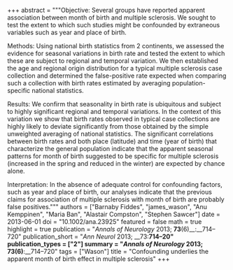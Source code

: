 +++
abstract = """Objective: Several groups have reported apparent association between month of birth and multiple sclerosis. We sought to test the extent to which such studies might be confounded by extraneous variables such as year and place of birth.

Methods: Using national birth statistics from 2 continents, we assessed the evidence for seasonal variations in birth rate and tested the extent to which these are subject to regional and temporal variation. We then established the age and regional origin distribution for a typical multiple sclerosis case collection and determined the false-positive rate expected when comparing such a collection with birth rates estimated by averaging population-specific national statistics.

Results: We confirm that seasonality in birth rate is ubiquitous and subject to highly significant regional and temporal variations. In the context of this variation we show that birth rates observed in typical case collections are highly likely to deviate significantly from those obtained by the simple unweighted averaging of national statistics. The significant correlations between birth rates and both place (latitude) and time (year of birth) that characterize the general population indicate that the apparent seasonal patterns for month of birth suggested to be specific for multiple sclerosis (increased in the spring and reduced in the winter) are expected by chance alone.

Interpretation: In the absence of adequate control for confounding factors, such as year and place of birth, our analyses indicate that the previous claims for association of multiple sclerosis with month of birth are probably false positives."""
authors = ["Barnaby Fiddes", "james_wason", "Anu Kemppinen", "Maria Ban", "Alastair Compston", "Stephen Sawcer"]
date = 2013-06-01
doi = "10.1002/ana.23925"
featured = false
math = true
highlight = true
publication = "*Annals of Neurology* 2013; __73__(6)__:__714–720"
publication_short = "*Ann Neurol* 2013; __73:__714–20"
publication_types = ["2"]
summary = "*Annals of Neurology* 2013; __73__(6)__:__714–720"
tags = ["Wason"]
title = "Confounding underlies the apparent month of birth effect in multiple sclerosis"
+++
